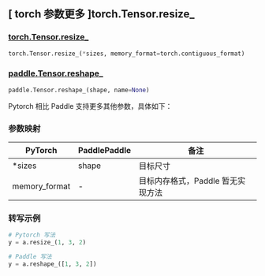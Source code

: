 ## [ torch 参数更多 ]torch.Tensor.resize_

### [torch.Tensor.resize_](https://pytorch.org/docs/stable/generated/torch.Tensor.resize_.html?highlight=resize_#torch.Tensor.resize_)

```python
torch.Tensor.resize_(*sizes, memory_format=torch.contiguous_format)
```
### [paddle.Tensor.reshape_](https://www.paddlepaddle.org.cn/documentation/docs/zh/develop/api/paddle/Tensor_cn.html#id14)

```python
paddle.Tensor.reshape_(shape, name=None)
```


Pytorch 相比 Paddle 支持更多其他参数，具体如下：

### 参数映射
| PyTorch    | PaddlePaddle | 备注 |
| ---------- | ------------ | ------- |
| *sizes      | shape        | 目标尺寸 |
| memory_format | -        | 目标内存格式，Paddle 暂无实现方法 |

### 转写示例

```python
# Pytorch 写法
y = a.resize_(1, 3, 2)

# Paddle 写法
y = a.reshape_([1, 3, 2])
```
